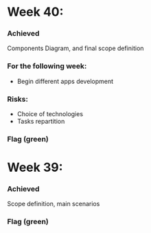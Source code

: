 # Week 40:

### Achieved
Components Diagram, and final scope definition 

### For the following week:
- Begin different apps development

### Risks:
- Choice of technologies 
- Tasks repartition

### Flag (green)


# Week 39:

### Achieved

Scope definition, main scenarios 
### Flag (green)


